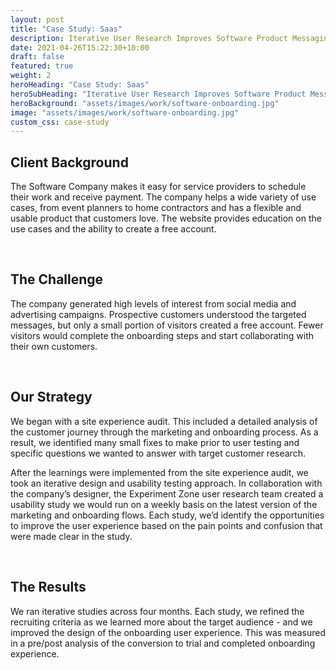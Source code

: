 ```yaml
---
layout: post
title: "Case Study: Saas"
description: Iterative User Research Improves Software Product Messaging and Sign up Flow
date: 2021-04-26T15:22:30+10:00
draft: false
featured: true
weight: 2
heroHeading: "Case Study: Saas"
heroSubHeading: "Iterative User Research Improves Software Product Messaging and Sign up Flow"
heroBackground: "assets/images/work/software-onboarding.jpg"
image: "assets/images/work/software-onboarding.jpg"
custom_css: case-study
---
```


## Client Background

The Software Company makes it easy for service providers to schedule their work and receive payment. The company helps a wide variety of use cases, from event planners to home contractors and has a flexible and usable product that customers love. The website provides education on the use cases and the ability to create a free account.

<br>

## The Challenge

The company generated high levels of interest from social media and advertising campaigns. Prospective customers understood the targeted messages, but only a small portion of visitors created a free account. Fewer visitors would complete the onboarding steps and start collaborating with their own customers.

<br>

## Our Strategy

We began with a site experience audit. This included a detailed analysis of the customer journey through the marketing and onboarding process. As a result, we identified many small fixes to make prior to user testing and specific questions we wanted to answer with target customer research.

After the learnings were implemented from the site experience audit, we took an iterative design and usability testing approach. In collaboration with the company’s designer, the Experiment Zone user research team created a usability study we would run on a weekly basis on the latest version of the marketing and onboarding flows. Each study, we’d identify the opportunities to improve the user experience based on the pain points and confusion that were made clear in the study.

<br>

## The Results

We ran iterative studies across four months. Each study, we refined the recruiting criteria as we learned more about the target audience - and we improved the design of the onboarding user experience. This was measured in a pre/post analysis of the conversion to trial and completed onboarding experience.
